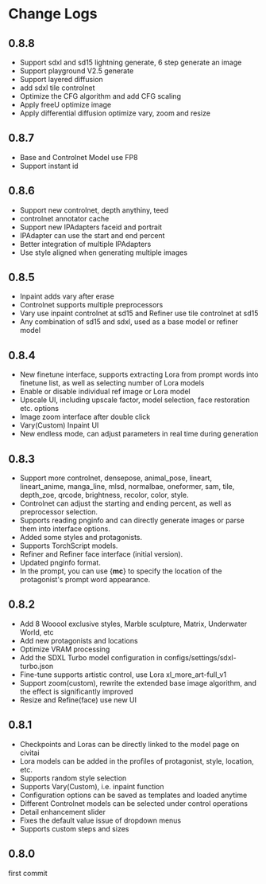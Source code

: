 # Change Logs

## 0.8.8
- Support sdxl and sd15 lightning generate, 6 step generate an image
- Support playground V2.5 generate
- Support layered diffusion
- add sdxl tile controlnet
- Optimize the CFG algorithm and add CFG scaling
- Apply freeU optimize image
- Apply differential diffusion optimize vary, zoom and resize

## 0.8.7
- Base and Controlnet Model use FP8
- Support instant id

## 0.8.6
- Support new controlnet, depth anythiny, teed
- controlnet annotator cache
- Support new IPAdapters faceid and portrait
- IPAdapter can use the start and end percent
- Better integration of multiple IPAdapters
- Use style aligned when generating multiple images

## 0.8.5
- Inpaint adds vary after erase
- Controlnet supports multiple preprocessors
- Vary use inpaint controlnet at sd15 and Refiner use tile controlnet at sd15
- Any combination of sd15 and sdxl, used as a base model or refiner model

## 0.8.4
- New finetune interface, supports extracting Lora from prompt words into finetune list, as well as selecting number of Lora models
- Enable or disable individual ref image or Lora model
- Upscale UI, including upscale factor, model selection, face restoration etc. options
- Image zoom interface after double click
- Vary(Custom) Inpaint UI
- New endless mode, can adjust parameters in real time during generation

## 0.8.3
- Support more controlnet, densepose, animal_pose, lineart, lineart_anime, manga_line, mlsd, normalbae, oneformer, sam, tile, depth_zoe, qrcode, brightness, recolor, color, style.
- Controlnet can adjust the starting and ending percent, as well as preprocessor selection.
- Supports reading pnginfo and can directly generate images or parse them into interface options.
- Added some styles and protagonists.
- Supports TorchScript models.
- Refiner and Refiner face interface (initial version).
- Updated pnginfo format.
- In the prompt, you can use {__mc__} to specify the location of the protagonist's prompt word appearance.

## 0.8.2
- Add 8 Wooool exclusive styles, Marble sculpture, Matrix, Underwater World, etc
- Add new protagonists and locations
- Optimize VRAM processing
- Add the SDXL Turbo model configuration in configs/settings/sdxl-turbo.json
- Fine-tune supports artistic control, use Lora xl_more_art-full_v1
- Support zoom(custom), rewrite the extended base image algorithm, and the effect is significantly improved
- Resize and Refine(face) use new UI

## 0.8.1
- Checkpoints and Loras can be directly linked to the model page on civitai
- Lora models can be added in the profiles of protagonist, style, location, etc.
- Supports random style selection
- Supports Vary(Custom), i.e. inpaint function
- Configuration options can be saved as templates and loaded anytime
- Different Controlnet models can be selected under control operations
- Detail enhancement slider
- Fixes the default value issue of dropdown menus
- Supports custom steps and sizes

## 0.8.0
first commit